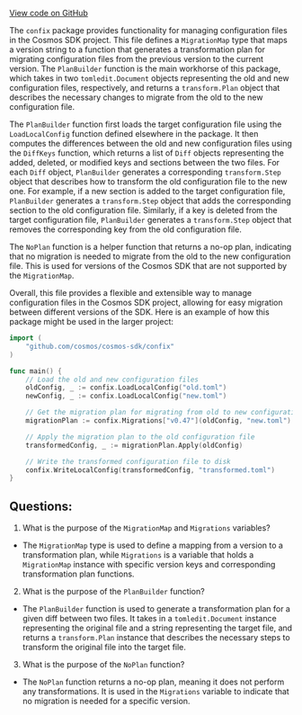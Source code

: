 [View code on GitHub](https://github.com/cosmos/cosmos-sdk.git/tools/confix/migrations.go)

The `confix` package provides functionality for managing configuration files in the Cosmos SDK project. This file defines a `MigrationMap` type that maps a version string to a function that generates a transformation plan for migrating configuration files from the previous version to the current version. The `PlanBuilder` function is the main workhorse of this package, which takes in two `tomledit.Document` objects representing the old and new configuration files, respectively, and returns a `transform.Plan` object that describes the necessary changes to migrate from the old to the new configuration file.

The `PlanBuilder` function first loads the target configuration file using the `LoadLocalConfig` function defined elsewhere in the package. It then computes the differences between the old and new configuration files using the `DiffKeys` function, which returns a list of `Diff` objects representing the added, deleted, or modified keys and sections between the two files. For each `Diff` object, `PlanBuilder` generates a corresponding `transform.Step` object that describes how to transform the old configuration file to the new one. For example, if a new section is added to the target configuration file, `PlanBuilder` generates a `transform.Step` object that adds the corresponding section to the old configuration file. Similarly, if a key is deleted from the target configuration file, `PlanBuilder` generates a `transform.Step` object that removes the corresponding key from the old configuration file.

The `NoPlan` function is a helper function that returns a no-op plan, indicating that no migration is needed to migrate from the old to the new configuration file. This is used for versions of the Cosmos SDK that are not supported by the `MigrationMap`.

Overall, this file provides a flexible and extensible way to manage configuration files in the Cosmos SDK project, allowing for easy migration between different versions of the SDK. Here is an example of how this package might be used in the larger project:

```go
import (
    "github.com/cosmos/cosmos-sdk/confix"
)

func main() {
    // Load the old and new configuration files
    oldConfig, _ := confix.LoadLocalConfig("old.toml")
    newConfig, _ := confix.LoadLocalConfig("new.toml")

    // Get the migration plan for migrating from old to new configuration file
    migrationPlan := confix.Migrations["v0.47"](oldConfig, "new.toml")

    // Apply the migration plan to the old configuration file
    transformedConfig, _ := migrationPlan.Apply(oldConfig)

    // Write the transformed configuration file to disk
    confix.WriteLocalConfig(transformedConfig, "transformed.toml")
}
```
## Questions: 
 1. What is the purpose of the `MigrationMap` and `Migrations` variables?
- The `MigrationMap` type is used to define a mapping from a version to a transformation plan, while `Migrations` is a variable that holds a `MigrationMap` instance with specific version keys and corresponding transformation plan functions.
2. What is the purpose of the `PlanBuilder` function?
- The `PlanBuilder` function is used to generate a transformation plan for a given diff between two files. It takes in a `tomledit.Document` instance representing the original file and a string representing the target file, and returns a `transform.Plan` instance that describes the necessary steps to transform the original file into the target file.
3. What is the purpose of the `NoPlan` function?
- The `NoPlan` function returns a no-op plan, meaning it does not perform any transformations. It is used in the `Migrations` variable to indicate that no migration is needed for a specific version.